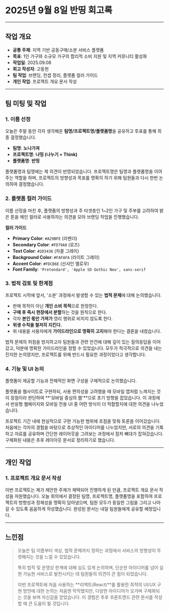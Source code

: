 # 2025년 9월 8일 반띵 회고록

---

##  작업 개요
* **공통 주제**: 지역 기반 공동구매/소분 서비스 플랫폼
* **목표**: 1인 가구와 소규모 가구의 합리적 소비 지원 및 지역 커뮤니티 활성화
* **작업일**: 2025.09.08
* **회고 작성자**: 고동현
* **팀 작업**: 브랜딩, 컨셉 정리, 플랫폼 컬러 가이드
* **개인 작업**: 프로젝트 개요 문서 작성

---

##  팀 미팅 및 작업

### 1. 이름 선정

오늘은 주말 동안 각자 생각해온 **팀명/프로젝트명/플랫폼명**을 공유하고 투표를 통해 최종 결정했습니다.

* **팀명**: **노나가져**
* **프로젝트명**: **나띵 (나누기 + Think)**
* **플랫폼명**: **반띵**

플랫폼명과 팀명에는 제 의견이 반영되었습니다. 프로젝트명은 팀명과 플랫폼명을 이어주는 역할을 하며, 프로젝트의 방향성과 목표를 명확히 하기 위해 팀원들과 다시 한번 논의하여 결정했습니다.

### 2. 플랫폼 컬러 가이드

이름 선정을 마친 후, 플랫폼의 방향성과 주 타겟층인 1~2인 가구 및 주부를 고려하여 밝은 톤을 메인 컬러로 사용하자는 의견을 모아 브랜딩 작업을 진행했습니다.

**컬러 가이드**
* **Primary Color**: `#A29BFE` (라벤더)
* **Secondary Color**: `#FD79A8` (로즈)
* **Text Color**: `#2D3436` (차콜 그레이)
* **Background Color**: `#FAFAFA` (라이트 그레이)
* **Accent Color**: `#FDCB6E` (선샤인 옐로우)
* **Font Family**: `'Pretendard', 'Apple SD Gothic Neo', sans-serif`

### 3. 법적 검토 및 한계점

프로젝트 시작에 앞서, '소분' 과정에서 발생할 수 있는 **법적 문제**에 대해 논의했습니다.

* 판매 목적이 아닌 **개인 소비 목적**으로 한정한다.
* **구매 후 즉시 현장에서 분할**하는 것을 원칙으로 한다.
* 각자 **본인 몫만 가져가** 영리 행위로 비치지 않도록 한다.
* **위생 수칙을 철저히 지킨다.**
* 위 내용을 사용자에게 **가이드라인으로 명확히 고지**해야 한다는 결론을 내렸습니다.

법적 문제의 허점을 방지하고자 팀원들과 관련 안건에 대해 깊이 있는 질의응답을 이어갔고, 덕분에 명확한 가이드라인을 정할 수 있었습니다. 모두가 적극적으로 의견을 내는 진지한 논의였지만, 프로젝트를 위해 반드시 필요한 과정이었다고 생각합니다.

### 4. 기능 및 UI 논의

플랫폼이 제공할 기능과 전체적인 화면 구성을 구체적으로 논의했습니다.

플랫폼을 웹사이트로 구현하되, 사용 편의성을 고려했을 때 모바일 앱처럼 느껴지는 것이 장점이라 판단하여 **'모바일 중심의 웹'**으로 초기 방향을 잡았습니다. 이 과정에서 반응형 웹페이지와 모바일 전용 UI 중 어떤 방식이 더 적합할지에 대한 의견을 나누었습니다.

프로젝트 기간 내에 현실적으로 구현 가능한 범위에 초점을 맞춰 토론을 이어갔습니다. 처음에는 각자의 경험을 바탕으로 추상적인 아이디어를 나누었지만, 서로의 의견을 기록하고 자료를 공유하며 간단한 레이아웃을 그려보는 과정에서 점차 뼈대가 잡혀갔습니다. 구체화된 내용은 추후 레이아웃 문서로 정리하기로 했습니다.

---

##  개인 작업

### 1.  프로젝트 개요 문서 작성

이번 프로젝트는 제가 제안한 주제가 채택되어 진행하게 된 만큼, 프로젝트 개요 문서 작성을 자원했습니다. 오늘 회의에서 결정된 팀명, 프로젝트명, 플랫폼명을 포함하여 프로젝트의 방향성과 정체성을 명확히 담아냈으며, 팀원 모두가 동일한 그림을 그리고 나아갈 수 있도록 꼼꼼하게 작성했습니다. 완성된 문서는 내일 팀원들에게 공유할 예정입니다.

---

##  느낀점

> 오늘은 팀 이름부터 색상, 법적 문제까지 정하는 과정에서 서비스의 방향성이 뚜렷해지는 것을 느낄 수 있었습니다. 
>
> 특히 법적 및 운영상 한계에 대해 심도 있게 논의하며, 단순한 아이디어를 넘어 실현 가능한 서비스로 발전시키는 데 팀원들의 의견이 큰 힘이 되었습니다.
>
> 이번 프로젝트에 처음 사용하는 **리액트(React)**를 활용한 최적의 UI/UX 구현 방안에 대한 논의는 처음엔 막막했지만, 다양한 아이디어가 오가며 구체화되는 것을 보며 자신감을 얻었습니다. 이 경험은 추후 프론트엔드 관련 문서를 작성할 때 큰 도움이 될 것입니다.
